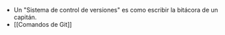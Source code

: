 - Un "Sistema de control de versiones" es como escribir la bitácora de un capitán.
- [[Comandos de Git]]